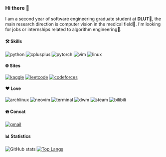 ### Hi there 👋

I am a second year of software engineering graduate student at **DLUT**:school:, the main research direction is computer vision in the medical field:pill:. I'm looking for jobs or internships related to algorithm engineering:briefcase:.


#### :hammer_and_wrench: **Skills**
![python](https://img.shields.io/badge/-python-black?style=flat-square&logo=python)
![cplusplus](https://img.shields.io/badge/-cpp-black?style=flat-square&logo=cplusplus)
![pytorch](https://img.shields.io/badge/-pytorch-black?style=flat-square&logo=pytorch)
![vim](https://img.shields.io/badge/-vim-black?style=flat-square&logo=vim)
![linux](https://img.shields.io/badge/-linux-black?style=flat-square&logo=linux)


#### :globe_with_meridians: **Sites**
[![kaggle](https://img.shields.io/badge/-kaggle-black?style=flat-square&logo=kaggle)](https://www.kaggle.com/m1dsolo)
[![leetcode](https://img.shields.io/badge/-leetcode-black?style=flat-square&logo=leetcode)](https://leetcode.cn/u/m1dsolo)
[![codeforces](https://img.shields.io/badge/-codeforces-black?style=flat-square&logo=codeforces)](https://codeforces.com/profile/m1dsolo)


#### :heart: **Love**
![archlinux](https://img.shields.io/badge/-archlinux-black?style=flat-square&logo=archlinux)
![neovim](https://img.shields.io/badge/-neovim-black?style=flat-square&logo=neovim)
![terminal](https://img.shields.io/badge/-terminal-black?style=flat-square&logo=gnometerminal)
![dwm](https://img.shields.io/badge/-dwm-black?style=flat-square&logo=dwm)
![steam](https://img.shields.io/badge/-steam-black?style=flat-square&logo=steam)
![bilibili](https://img.shields.io/badge/-bilibili-black?style=flat-square&logo=bilibili)


#### :phone: **Concat**
[![gmail](https://img.shields.io/badge/yx1053532442@gmail.com-gmail-black?style=flat-square&logo=gmail)](gmail.com)


#### :bar_chart: **Statistics**

![GitHub stats](https://github-readme-stats.vercel.app/api?username=m1dsolo&theme=panda&show_icons=true&count_private=true&include_all_commits=true)
[![Top Langs](https://github-readme-stats.vercel.app/api/top-langs/?username=m1dsolo)](https://github.com/m1dsolo/github-readme-stats&layout=compact)

